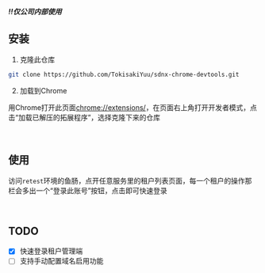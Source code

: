 ***!!仅公司内部使用***

## 安装

1. 克隆此仓库
```bash
git clone https://github.com/TokisakiYuu/sdnx-chrome-devtools.git
```

2. 加载到Chrome

用Chrome打开此页面[chrome://extensions/](chrome://extensions/)，在页面右上角打开开发者模式，点击“加载已解压的拓展程序”，选择克隆下来的仓库

<br>

## 使用

访问`retest`环境的鱼肠，点开任意服务里的租户列表页面，每一个租户的操作那栏会多出一个“登录此账号”按钮，点击即可快速登录

<br>

## TODO

- [x] 快速登录租户管理端
- [ ] 支持手动配置域名启用功能